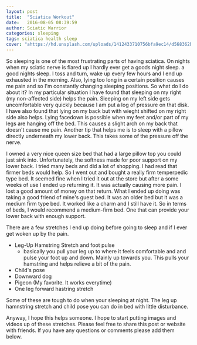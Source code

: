 ```yaml
---
layout: post
title:  "Sciatica Workout"
date:   2016-08-05 08:39:59
author: Sciatic Warrior
categories: sleeping
tags: sciatica health sleep
cover: "ahttps://hd.unsplash.com/uploads/1412433710756bfa9ec14/d568362b"
---
```


So sleeping is one of the most frustrating parts of having sciatica. On nights when my sciatic nerve is flared up I hardly ever get a goods night sleep.
a good nights sleep. I toss and turn, wake up every few hours and I end up exhausted in the morning. Also, lying too long in a certain position causes me pain and so I'm 
constantly changing sleeping positions. So what do I do about it? In my particular situation I have found that sleeping on my right (my non-affected side)
helps the pain. Sleeping on my left side gets uncomfortable very quickly because I am put a log of pressure on that disk. I have also found that lying on my back but with
wieght shifted on my right side also helps. Lying facedown is possible when my feet and/or part of my legs are hanging off the bed. This causes a slight arch on my back
that doesn't cause me pain. Another tip that helps me is to sleep with a pillow directly underneath my lower back. This takes some of the pressure off the nerve. 

I owned a very nice queen size bed that had a large pillow top you could just sink into. Unfortunately, the softness made for poor support on my lower back.
I tried many beds and did a lot of shopping. I had read that firmer beds would help. So I went out and bought a really firm temperpedic type bed.
It seemed fine when I tried it out at the store but after a some weeks of use I ended up returning it. It was actually causing more pain. 
I lost a good amount of money on that return. What I ended up doing was taking a good friend of mine's guest bed. It was an older bed but it 
was a medium firm type bed. It worked  like a charm and I still have it. So in terms of beds, I would recommend a medium-firm bed. One that can provide
your lower back with enough support. 

There are a few stretches I end up doing before going to sleep and if I ever get woken up by the pain.

* Leg-Up Hamstring Stretch and foot pulse
  * basically you pull your leg up to where it feels comfortable and and pulse your foot up and down. Mainly up towards you. This
  pulls your hamstring and helps relieve a bit of the pain.
* Child's pose
* Downward dog
* Pigeon (My favorite. It works everytime)
* One leg forward hastring stretch

Some of these are tough to do when your sleeping at night. The leg up hamnstring stretch and child pose you can do in bed with little disturbance.

Anyway, I hope this helps someone. I hope to start putting images and videos up of these stretches. Please feel free to share this post or website with friends.
If you have any questions or comments please add them below. 
